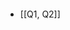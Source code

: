 ```https://newcastle-vanity.instructure.com/login/oauth2/auth?client_id=170000000000289&force_login=1&purpose=catalog.newcastle.edu.au&redirect_uri=https%3A%2F%2Fauth.sydney.catalog.canvaslms.com%2Foauth_confirm%3Ftarget_domain%3Dcatalog.newcastle.edu.au&response_type=code&session_locale=en_AU&state=479fc9522a219c590a971b48c205822e
```

- [[Q1, Q2]]